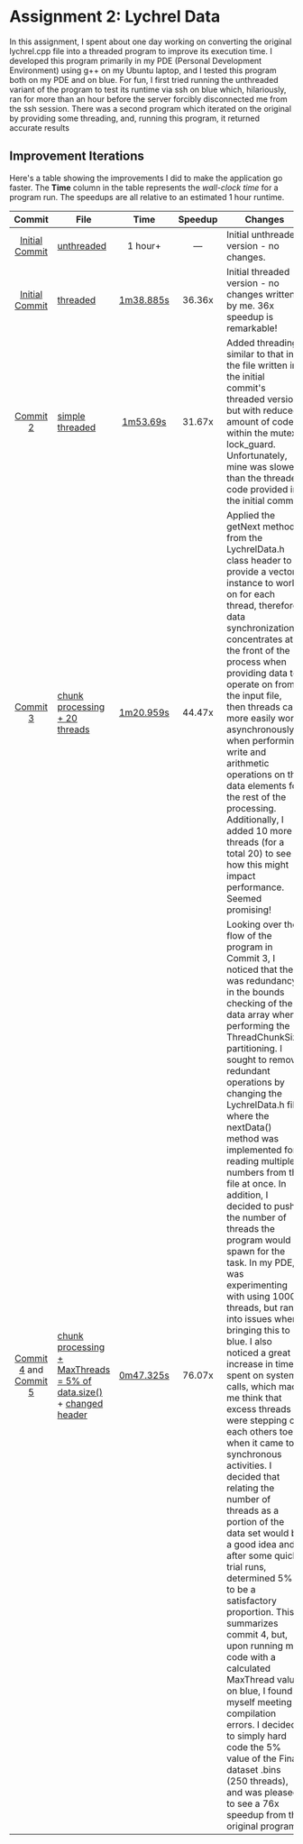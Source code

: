 # Assignment 2: Lychrel Data

In this assignment, I spent about one day working on converting the original lychrel.cpp file into a threaded program to improve its execution time. I developed this program primarily in my PDE (Personal Development Environment) using g++ on my Ubuntu laptop, and I tested this program both on my PDE and on blue. For fun, I first tried running the unthreaded variant of the program to test its runtime via ssh on blue which, hilariously, ran for more than an hour before the server forcibly disconnected me from the ssh session. There was a second program which iterated on the original by providing some threading, and, running this program, it returned accurate results 

## Improvement Iterations

Here's a table showing the improvements I did to make the application go faster.  The **Time** column in the table represents the _wall-clock time_ for a program run. The speedups are all relative to an estimated 1 hour runtime.

| Commit | File | Time | Speedup | Changes |
| :-----: | ----- | :------: | :-----: | ------- |
| [Initial Commit](https://github.com/jwbcoon/CS-425-Projects/commit/bebb407ac7019fd0f2abbf7df17d30549f805478) | [unthreaded](lychrel.cpp.orig) | 1 hour+ | &mdash; | Initial unthreaded version - no changes. |
| [Initial Commit](https://github.com/jwbcoon/CS-425-Projects/commit/bebb407ac7019fd0f2abbf7df17d30549f805478) | [threaded](lychrel.cpp.othread) | [1m38.885s](https://github.com/jwbcoon/CS-425-Projects/assets/89538296/6ef747a5-9d47-411f-9266-dd58125a9f04) | 36.36x | Initial threaded version - no changes written by me. 36x speedup is remarkable! |
| [Commit 2](https://github.com/jwbcoon/CS-425-Projects/commit/b6c82c2c36c6cbac31ce01ef20e06b32dd5a1492) | [simple threaded](lychrel.cpp.joe1) | [1m53.69s](https://github.com/jwbcoon/CS-425-Projects/assets/89538296/0cd628fa-6005-458c-8984-17c16f864a6f) | 31.67x | Added threading similar to that in the file written in the initial commit's threaded version, but with reduced amount of code within the mutex lock_guard. Unfortunately, mine was slower than the threaded code provided in the initial commit! |
| [Commit 3](https://github.com/jwbcoon/CS-425-Projects/commit/c74ed20e35822b81debd10418146e69f476779d2) | [chunk processing + 20 threads](lychrel.cpp.joe2) | [1m20.959s](https://github.com/jwbcoon/CS-425-Projects/assets/89538296/3acc1434-6e66-4d36-b8cb-e1de926ac059) | 44.47x | Applied the getNext method from the LychrelData.h class header to provide a vector instance to work on for each thread, therefore data synchronization concentrates at the front of the process when providing data to operate on from the input file, then threads can more easily work asynchronously when performing write and arithmetic operations on the data elements for the rest of the processing. Additionally, I added 10 more threads (for a total 20) to see how this might impact performance. Seemed promising! |
| [Commit 4](https://github.com/jwbcoon/CS-425-Projects/commit/2d531ecbd92748cb25b2928aa30f430e583fc83f) and [Commit 5](https://github.com/jwbcoon/CS-425-Projects/commit/34953d61170452764576be05239fbedbae467457) | [chunk processing + MaxThreads = 5% of data.size()](lychrel.cpp) + [changed header](LychrelData.h) | [0m47.325s](https://github.com/jwbcoon/CS-425-Projects/assets/89538296/48220bfb-6be4-4636-b60d-a0b130e9d4a9) | 76.07x | Looking over the flow of the program in Commit 3, I noticed that there was redundancy in the bounds checking of the data array when performing the ThreadChunkSize partitioning. I sought to remove redundant operations by changing the LychrelData.h file where the nextData() method was implemented for reading multiple numbers from the file at once. In addition, I decided to push the number of threads the program would spawn for the task. In my PDE, I was experimenting with using 1000 threads, but ran into issues when bringing this to blue. I also noticed a great increase in time spent on system calls, which made me think that excess threads were stepping on each others toes when it came to synchronous activities. I decided that relating the number of threads as a portion of the data set would be a good idea and, after some quick trial runs, determined 5% to be a satisfactory proportion. This summarizes commit 4, but, upon running my code with a calculated MaxThread value on blue, I found myself meeting compilation errors. I decided to simply hard code the 5% value of the Final dataset .bins (250 threads), and was pleased to see a 76x speedup from the original program. |



